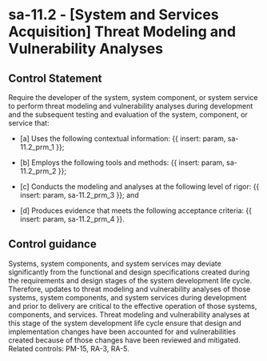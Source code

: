 # sa-11.2 - \[System and Services Acquisition\] Threat Modeling and Vulnerability Analyses

## Control Statement

Require the developer of the system, system component, or system service to perform threat modeling and vulnerability analyses during development and the subsequent testing and evaluation of the system, component, or service that:

- \[a\] Uses the following contextual information: {{ insert: param, sa-11.2_prm_1 }};

- \[b\] Employs the following tools and methods: {{ insert: param, sa-11.2_prm_2 }};

- \[c\] Conducts the modeling and analyses at the following level of rigor: {{ insert: param, sa-11.2_prm_3 }}; and

- \[d\] Produces evidence that meets the following acceptance criteria: {{ insert: param, sa-11.2_prm_4 }}.

## Control guidance

Systems, system components, and system services may deviate significantly from the functional and design specifications created during the requirements and design stages of the system development life cycle. Therefore, updates to threat modeling and vulnerability analyses of those systems, system components, and system services during development and prior to delivery are critical to the effective operation of those systems, components, and services. Threat modeling and vulnerability analyses at this stage of the system development life cycle ensure that design and implementation changes have been accounted for and vulnerabilities created because of those changes have been reviewed and mitigated. Related controls: PM-15, RA-3, RA-5.
